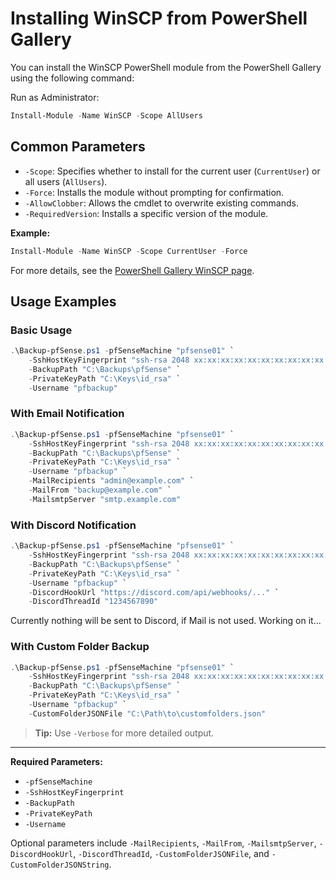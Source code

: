 # Installing WinSCP from PowerShell Gallery

You can install the WinSCP PowerShell module from the PowerShell Gallery using the following command:

Run as Administrator:
```powershell
Install-Module -Name WinSCP -Scope AllUsers
```

## Common Parameters

- `-Scope`: Specifies whether to install for the current user (`CurrentUser`) or all users (`AllUsers`).
- `-Force`: Installs the module without prompting for confirmation.
- `-AllowClobber`: Allows the cmdlet to overwrite existing commands.
- `-RequiredVersion`: Installs a specific version of the module.

**Example:**

```powershell
Install-Module -Name WinSCP -Scope CurrentUser -Force
```

For more details, see the [PowerShell Gallery WinSCP page](https://www.powershellgallery.com/packages/WinSCP).

## Usage Examples

### Basic Usage

```powershell
.\Backup-pfSense.ps1 -pfSenseMachine "pfsense01" `
    -SshHostKeyFingerprint "ssh-rsa 2048 xx:xx:xx:xx:xx:xx:xx:xx:xx:xx:xx:xx:xx:xx:xx:xx" `
    -BackupPath "C:\Backups\pfSense" `
    -PrivateKeyPath "C:\Keys\id_rsa" `
    -Username "pfbackup"
```

### With Email Notification

```powershell
.\Backup-pfSense.ps1 -pfSenseMachine "pfsense01" `
    -SshHostKeyFingerprint "ssh-rsa 2048 xx:xx:xx:xx:xx:xx:xx:xx:xx:xx:xx:xx:xx:xx:xx:xx" `
    -BackupPath "C:\Backups\pfSense" `
    -PrivateKeyPath "C:\Keys\id_rsa" `
    -Username "pfbackup" `
    -MailRecipients "admin@example.com" `
    -MailFrom "backup@example.com" `
    -MailsmtpServer "smtp.example.com"
```

### With Discord Notification

```powershell
.\Backup-pfSense.ps1 -pfSenseMachine "pfsense01" `
    -SshHostKeyFingerprint "ssh-rsa 2048 xx:xx:xx:xx:xx:xx:xx:xx:xx:xx:xx:xx:xx:xx:xx:xx" `
    -BackupPath "C:\Backups\pfSense" `
    -PrivateKeyPath "C:\Keys\id_rsa" `
    -Username "pfbackup" `
    -DiscordHookUrl "https://discord.com/api/webhooks/..." `
    -DiscordThreadId "1234567890"
```

Currently nothing will be sent to Discord, if Mail is not used.
Working on it...

### With Custom Folder Backup

```powershell
.\Backup-pfSense.ps1 -pfSenseMachine "pfsense01" `
    -SshHostKeyFingerprint "ssh-rsa 2048 xx:xx:xx:xx:xx:xx:xx:xx:xx:xx:xx:xx:xx:xx:xx:xx" `
    -BackupPath "C:\Backups\pfSense" `
    -PrivateKeyPath "C:\Keys\id_rsa" `
    -Username "pfbackup" `
    -CustomFolderJSONFile "C:\Path\to\customfolders.json"
```

> **Tip:** Use `-Verbose` for more detailed output.

---

**Required Parameters:**
- `-pfSenseMachine`  
- `-SshHostKeyFingerprint`  
- `-BackupPath`  
- `-PrivateKeyPath`  
- `-Username`  

Optional parameters include `-MailRecipients`, `-MailFrom`, `-MailsmtpServer`, `-DiscordHookUrl`, `-DiscordThreadId`, `-CustomFolderJSONFile`, and `-CustomFolderJSONString`.
